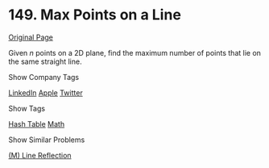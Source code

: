 # 149. Max Points on a Line

[Original Page](https://leetcode.com/problems/max-points-on-a-line/)

Given _n_ points on a 2D plane, find the maximum number of points that lie on the same straight line.

<div>

<div id="company_tags" class="btn btn-xs btn-warning">Show Company Tags</div>

<span class="hidebutton">[LinkedIn](/company/linkedin/) [Apple](/company/apple/) [Twitter](/company/twitter/)</span></div>

<div>

<div id="tags" class="btn btn-xs btn-warning">Show Tags</div>

<span class="hidebutton">[Hash Table](/tag/hash-table/) [Math](/tag/math/)</span></div>

<div>

<div id="similar" class="btn btn-xs btn-warning">Show Similar Problems</div>

<span class="hidebutton">[(M) Line Reflection](/problems/line-reflection/)</span></div>